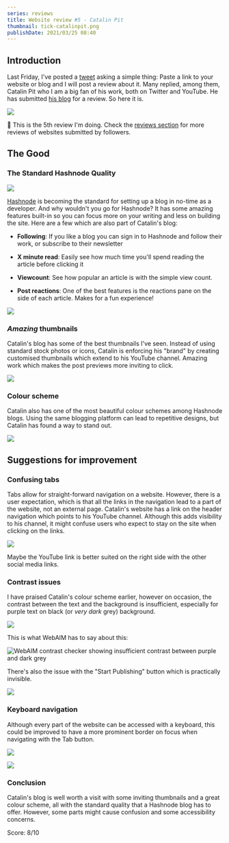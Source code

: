 ```yaml
---
series: reviews
title: Website review #5 - Catalin Pit
thumbnail: tick-catalinpit.png
publishDate: 2021/03/25 08:40
---
```


## Introduction

Last Friday, I've posted a [tweet](https://twitter.com/SavvasStephnds/status/1372827437290172424) asking a simple thing: Paste a link to your website or blog and I will post a review about it. Many replied, among them, Catalin Pit who I am a big fan of his work, both on Twitter and YouTube. He has submitted [his blog](https://catalins.tech/) for a review. So here it is.

![](/assets/catalinpit-homepage.png)

🚨 This is the 5th review I'm doing. Check the [reviews section](/reviews) for more reviews of websites submitted by followers.

## The Good

### The Standard Hashnode Quality

![](/assets/catalinpit-hashnode.png)

[Hashnode](https://hashnode.com/) is becoming the standard for setting up a blog in no-time as a developer. And why wouldn't you go for Hashnode? It has some amazing features built-in so you can focus more on your writing and less on building the site. Here are a few which are also part of Catalin's blog:

* **Following**: If you like a blog you can sign in to Hashnode and follow their work, or subscribe to their newsletter

* **X minute read**: Easily see how much time you'll spend reading the article before clicking it

* **Viewcount**: See how popular an article is with the simple view count.

* **Post reactions**: One of the best features is the reactions pane on the side of each article. Makes for a fun experience!

![](/assets/catalinpit-reactions.png)

### *Amazing* thumbnails

Catalin's blog has some of the best thumbnails I've seen. Instead of using standard stock photos or icons, Catalin is enforcing his "brand" by creating customised thumbnails which extend to his YouTube channel. Amazing work which makes the post previews more inviting to click.

![](/assets/catalinpit-thumbnail.png)

### Colour scheme

Catalin also has one of the most beautiful colour schemes among Hashnode blogs. Using the same blogging platform can lead to repetitive designs, but Catalin has found a way to stand out.

![](/assets/catalinpit-theme.png)


## Suggestions for improvement

### Confusing tabs

Tabs allow for straight-forward navigation on a website. However, there is a user expectation, which is that all the links in the navigation lead to a part of the website, not an external page. Catalin's website has a link on the header navigation which points to his YouTube channel. Although this adds visibility to his channel, it might confuse users who expect to stay on the site when clicking on the links.

![](/assets/catalinpit-tabs.png)

Maybe the YouTube link is better suited on the right side with the other social media links.

### Contrast issues

I have praised Catalin's colour scheme earlier, however on occasion, the contrast between the text and the background is insufficient, especially for purple text on black (or *very dark* grey) background. 

![](/assets/catalinpit-contrast.png)

This is what WebAIM has to say about this:

![WebAIM contrast checker showing insufficient contrast between purple and dark grey](/assets/catalinpit-contrast-webaim.png)

There's also the issue with the "Start Publishing" button which is practically invisible.

![](/assets/catalinpit-startpub.png)

### Keyboard navigation

Although every part of the website can be accessed with a keyboard, this could be improved to have a more prominent border on focus when navigating with the Tab button.

![](/assets/catalinpit-keyboard.png)

![](/assets/catalinpit-keyboard2.png)

### Conclusion

Catalin's blog is well worth a visit with some inviting thumbnails and a great colour scheme, all with the standard quality that a Hashnode blog has to offer. However, some parts might cause confusion and some accessibility concerns.

Score: 8/10